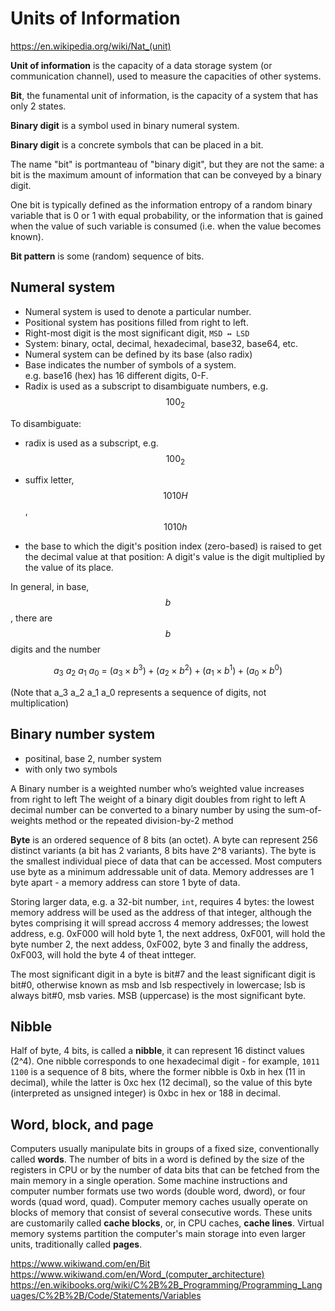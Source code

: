# Units of Information

https://en.wikipedia.org/wiki/Nat_(unit)

**Unit of information** is the capacity of a data storage system (or communication channel), used to measure the capacities of other systems.

**Bit**, the funamental unit of information, is the capacity of a system that has only 2 states.

**Binary digit** is a symbol used in binary numeral system.


**Binary digit** is a concrete symbols that can be placed in a bit.

The name "bit" is portmanteau of "binary digit", but they are not the same: a bit is the maximum amount of information that can be conveyed by a binary digit.

One bit is typically defined as the information entropy of a random binary variable that is 0 or 1 with equal probability, or the information that is gained when the value of such variable is consumed (i.e. when the value becomes known).

**Bit pattern** is some (random) sequence of bits.



## Numeral system
- Numeral system is used to denote a particular number.
- Positional system has positions filled from right to left.
- Right-most digit is the most significant digit, `MSD ↔ LSD`
- System: binary, octal, decimal, hexadecimal, base32, base64, etc.
- Numeral system can be defined by its base (also radix)
- Base indicates the number of symbols of a system.    
  e.g. base16 (hex) has 16 different digits, 0-F.
- Radix is used as a subscript to disambiguate numbers, e.g. $$100_2$$

To disambiguate:
- radix is used as a subscript, e.g. $$100_2$$
- suffix letter, $$1010H$$, $$1010h$$


- the base to which the digit's position index (zero-based) is raised to get the decimal value at that position: 
  A digit's value is the digit multiplied by the value of its place.


In general, in base, $$b$$, there are $$b$$ digits and the number

$$
\displaystyle
a_3\ a_2\ a_1\ a_0\ =
\ (a_3\times b^{3}) + 
(a_{2}\times b^{2}) + 
(a_{1}\times b^{1}) + 
(a_{0}\times b^{0})
$$

(Note that a_3 a_2 a_1 a_0 represents a sequence of digits, not multiplication)



## Binary number system
- positinal, base 2, number system
- with only two symbols

A Binary number is a weighted number who’s weighted value increases from right to left
The weight of a binary digit doubles from right to left
A decimal number can be converted to a binary number by using the sum-of-weights method or the repeated division-by-2 method



**Byte** is an ordered sequence of 8 bits (an octet). A byte can represent 256 distinct variants (a bit has 2 variants, 8 bits have 2^8 variants). The byte is the smallest individual piece of data that can be accessed. Most computers use byte as a minimum addressable unit of data. Memory addresses are 1 byte apart - a memory address can store 1 byte of data.

Storing larger data, e.g. a 32-bit number, `int`, requires 4 bytes: the lowest memory address will be used as the address of that integer, although the bytes comprising it will spread accross 4 memory addresses; the lowest address, e.g. 0xF000 will hold byte 1, the next address, 0xF001, will hold the byte number 2, the next addess, 0xF002, byte 3 and finally the address, 0xF003, will hold the byte 4 of theat intteger.




The most significant digit in a byte is bit#7 and the least significant digit is bit#0, otherwise known as msb and lsb respectively in lowercase; lsb is always bit#0, msb varies. MSB (uppercase) is the most significant byte.



## Nibble
Half of byte, 4 bits, is called a **nibble**, it can represent 16 distinct values (2^4). One nibble corresponds to one hexadecimal digit - for example,
`1011 1100` is a sequence of 8 bits, where the former nibble is 0xb in hex (11 in decimal), while the latter is 0xc hex (12 decimal), so the value of this byte (interpreted as unsigned integer) is 0xbc in hex or 188 in decimal.


## Word, block, and page
Computers usually manipulate bits in groups of a fixed size, conventionally called **words**. The number of bits in a word is defined by the size of the registers in CPU or by the number of data bits that can be fetched from the main memory in a single operation. Some machine instructions and computer number formats use two words (double word, dword), or four words (quad word, quad). Computer memory caches usually operate on blocks of memory that consist of several consecutive words. These units are customarily called **cache blocks**, or, in CPU caches, **cache lines**. Virtual memory systems partition the computer's main storage into even larger units, traditionally called **pages**.


https://www.wikiwand.com/en/Bit
https://www.wikiwand.com/en/Word_(computer_architecture)
https://en.wikibooks.org/wiki/C%2B%2B_Programming/Programming_Languages/C%2B%2B/Code/Statements/Variables
